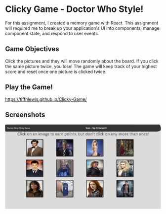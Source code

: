  # Clicky Game - Doctor Who Style!
 
 For this assignment, I created a memory game with React. This assignment will required me to break up your application's UI into components, manage component state, and respond to user events. 

## Game Objectives

Click the pictures and they will move randomly about the board. If you click the same picture twice, you lose! The game will keep track of your highest score and reset once one picture is clicked twice.

## Play the Game!

https://tiffnlewis.github.io/Clicky-Game/

## Screenshots

![alt text](example.png "Clicky Game")
